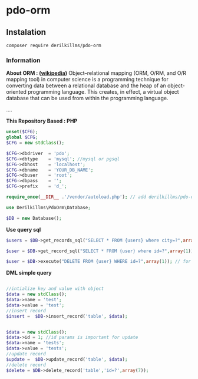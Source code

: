 # pdo-orm

## Instalation
```
composer require derilkillms/pdo-orm
```

### Information

**About ORM : ([wikipedia](https://en.wikipedia.org/wiki/Object%E2%80%93relational_mapping))**
Object–relational mapping (ORM, O/RM, and O/R mapping tool) in computer science is a programming technique for converting data between a relational database and the heap of an object-oriented programming language. This creates, in effect, a virtual object database that can be used from within the programming language.

....

**This Repository Based : PHP**
```php
unset($CFG);
global $CFG;
$CFG = new stdClass();

$CFG->dbdriver  = 'pdo';
$CFG->dbtype    = 'mysql'; //mysql or pgsql
$CFG->dbhost    = 'localhost';
$CFG->dbname    = 'YOUR_DB_NAME';
$CFG->dbuser    = 'root';
$CFG->dbpass    = '';
$CFG->prefix    = 'd_';

require_once(__DIR__ .'/vendor/autoload.php'); // add derilkillms/pdo-orm/Database.php if not autoloaded

use Derilkillms\PdoOrm\Database;

$DB = new Database();
```

**Use query sql**
```php
$users = $DB->get_records_sql("SELECT * FROM {users} where city=?",array('ciamis')); //for get rows data 

$user = $DB->get_record_sql("SELECT * FROM {user} where id=?",array(1)); // for get row data / one data 

$user = $DB->execute("DELETE FROM {user} WHERE id=?",array(1)); // for execute query like insert update delete
```

**DML simple query**
```php

//intialize key and value with object
$data = new stdClass();
$data->name = 'test';
$data->value = 'test';
//insert record
$insert =  $DB->insert_record('table', $data);


$data = new stdClass();
$data->id = 1; //id params is important for update
$data->name = 'tests';
$data->value = 'tests';
//update record
$update =  $DB->update_record('table', $data);
//delete record
$delete = $DB->delete_record('table','id=?',array(7));
```